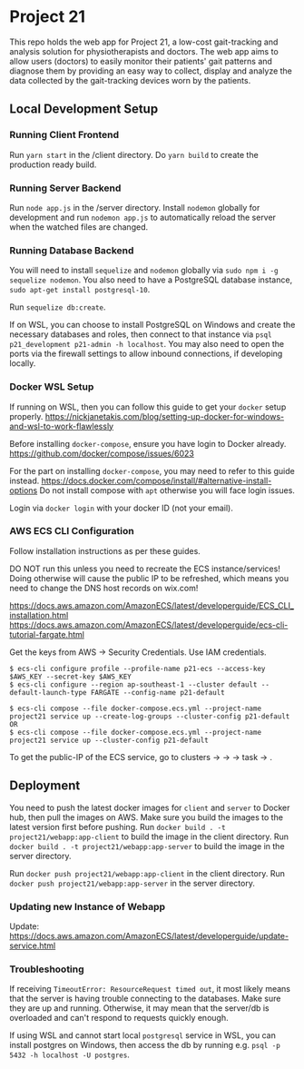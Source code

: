 # Project 21

This repo holds the web app for Project 21, a low-cost gait-tracking and analysis solution for physiotherapists and doctors.
The web app aims to allow users (doctors) to easily monitor their patients' gait patterns and diagnose them by providing an easy way to
collect, display and analyze the data collected by the gait-tracking devices worn by the patients.

## Local Development Setup

### Running Client Frontend

Run `yarn start` in the /client directory.
Do `yarn build` to create the production ready build.

### Running Server Backend

Run `node app.js` in the /server directory.
Install `nodemon` globally for development and run `nodemon app.js` to automatically reload the server when the watched files are changed.

### Running Database Backend

You will need to install `sequelize` and `nodemon` globally via `sudo npm i -g sequelize nodemon`.
You also need to have a PostgreSQL database instance, `sudo apt-get install postgresql-10`.

Run `sequelize db:create`.

If on WSL, you can choose to install PostgreSQL on Windows and create the necessary databases and roles, then connect to that instance via `psql p21_development p21-admin -h localhost`.
You may also need to open the ports via the firewall settings to allow inbound connections, if developing locally.

### Docker WSL Setup

If running on WSL, then you can follow this guide to get your `docker` setup properly.
https://nickjanetakis.com/blog/setting-up-docker-for-windows-and-wsl-to-work-flawlessly

Before installing `docker-compose`, ensure you have login to Docker already.
https://github.com/docker/compose/issues/6023

For the part on installing `docker-compose`, you may need to refer to this guide instead.
https://docs.docker.com/compose/install/#alternative-install-options
Do not install compose with `apt` otherwise you will face login issues.

Login via `docker login` with your docker ID (not your email).

### AWS ECS CLI Configuration

Follow installation instructions as per these guides.

DO NOT run this unless you need to recreate the ECS instance/services! Doing otherwise will cause the public IP to be refreshed, which means you need to change the DNS host records on wix.com!

https://docs.aws.amazon.com/AmazonECS/latest/developerguide/ECS_CLI_installation.html
https://docs.aws.amazon.com/AmazonECS/latest/developerguide/ecs-cli-tutorial-fargate.html

Get the keys from AWS -> Security Credentials. Use IAM credentials.

```
$ ecs-cli configure profile --profile-name p21-ecs --access-key $AWS_KEY --secret-key $AWS_KEY
$ ecs-cli configure --region ap-southeast-1 --cluster default --default-launch-type FARGATE --config-name p21-default
```

```
$ ecs-cli compose --file docker-compose.ecs.yml --project-name project21 service up --create-log-groups --cluster-config p21-default
OR
$ ecs-cli compose --file docker-compose.ecs.yml --project-name project21 service up --cluster-config p21-default
```

To get the public-IP of the ECS service, go to clusters -> <cluster> -> <service> -> task -> <running task>.

## Deployment

You need to push the latest docker images for `client` and `server` to Docker hub, then pull the images on AWS.
Make sure you build the images to the latest version first before pushing.
Run `docker build . -t project21/webapp:app-client` to build the image in the client directory.
Run `docker build . -t project21/webapp:app-server` to build the image in the server directory.

Run `docker push project21/webapp:app-client` in the client directory.
Run `docker push project21/webapp:app-server` in the server directory.

### Updating new Instance of Webapp

Update: https://docs.aws.amazon.com/AmazonECS/latest/developerguide/update-service.html

### Troubleshooting

If receiving `TimeoutError: ResourceRequest timed out`, it most likely means that the server is having trouble connecting to the databases. Make sure they are up and running. Otherwise, it may mean that the server/db is overloaded and can't respond to requests quickly enough.

If using WSL and cannot start local `postgresql` service in WSL, you can install postgres on Windows, then access the db by running e.g. `psql -p 5432 -h localhost -U postgres`.
